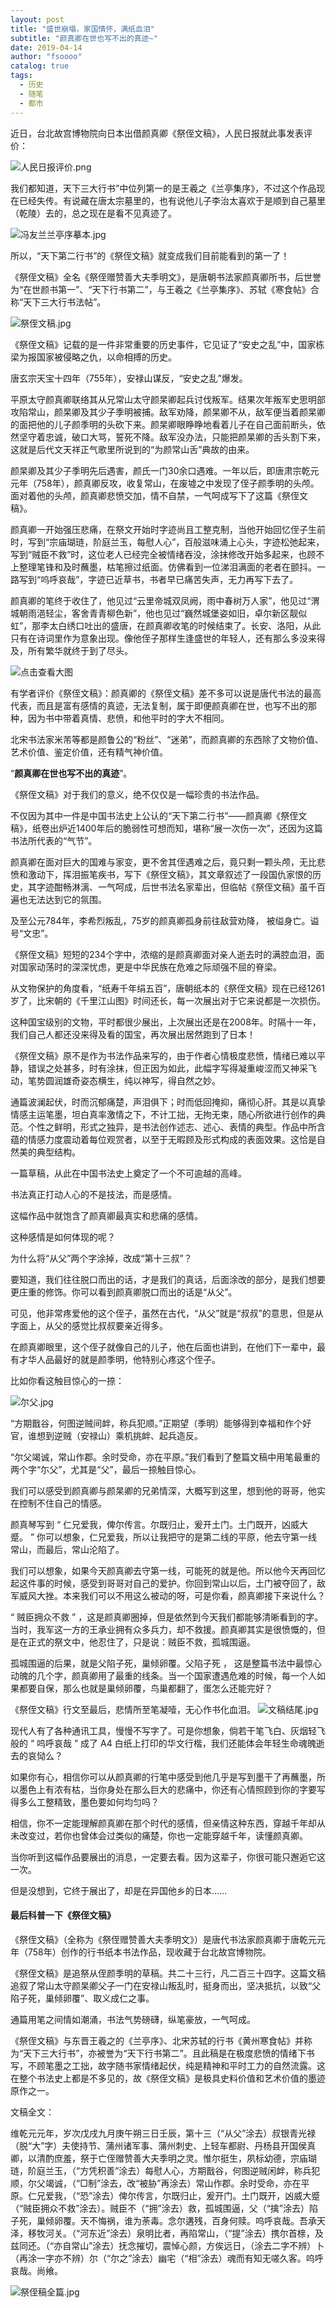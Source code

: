 ```yaml
---
layout: post
title: "盛世崩塌，家国情怀，满纸血泪"
subtitle: "颜真卿在世也写不出的真迹~"
date: 2019-04-14 
author: "fsoooo"
catalog: true
tags:
  - 历史
  - 随笔
  - 都市
---
```


近日，台北故宫博物院向日本出借颜真卿《祭侄文稿》，人民日报就此事发表评价：

![人民日报评价.png](https://upload-images.jianshu.io/upload_images/6943526-aa28d3864f96a599.png?imageMogr2/auto-orient/strip%7CimageView2/2/w/1240)

我们都知道，天下三大行书”中位列第一的是王羲之《兰亭集序》，不过这个作品现在已经失传。有说藏在唐太宗墓里的，也有说他儿子李治太喜欢于是顺到自己墓里（乾陵）去的，总之现在是看不见真迹了。

![冯友兰兰亭序摹本.jpg](https://upload-images.jianshu.io/upload_images/6943526-dcb9c85bc9221f93.jpg?imageMogr2/auto-orient/strip%7CimageView2/2/w/1240)


所以，“天下第二行书”的《祭侄文稿》就变成我们目前能看到的第一了！

《祭侄文稿》全名《祭侄赠赞善大夫季明文》，是唐朝书法家颜真卿所书，后世誉为“在世颜书第一”、“天下行书第二”，与王羲之《兰亭集序》、苏轼《寒食帖》合称“天下三大行书法帖”。

![祭侄文稿.jpg](https://upload-images.jianshu.io/upload_images/6943526-24565a24df8461b3.jpg?imageMogr2/auto-orient/strip%7CimageView2/2/w/1240)


《祭侄文稿》记载的是一件非常重要的历史事件，它见证了“安史之乱”中，国家栋梁为报国家被侵略之仇，以命相搏的历史。

唐玄宗天宝十四年（755年），安禄山谋反，“安史之乱”爆发。

平原太守颜真卿联络其从兄常山太守颜杲卿起兵讨伐叛军。结果次年叛军史思明部攻陷常山，颜杲卿及其少子季明被捕。敌军劝降，颜杲卿不从，敌军便当着颜杲卿的面把他的儿子颜季明的头砍下来。颜杲卿眼睁睁地看着儿子在自己面前断头，依然坚守着忠诚，破口大骂，誓死不降。敌军没办法，只能把颜杲卿的舌头割下来，这就是后代文天祥正气歌里所说到的“为颜常山舌”典故的由来。

颜杲卿及其少子季明先后遇害，颜氏一门30余口遇难。一年以后，即唐肃宗乾元元年（758年），颜真卿反攻，收复常山，在废墟之中发现了侄子颜季明的头颅。面对着他的头颅，颜真卿悲愤交加，情不自禁，一气呵成写下了这篇《祭侄文稿》。

颜真卿一开始强压悲痛，在祭文开始时字迹尚且工整克制，当他开始回忆侄子生前时，写到“宗庙瑚琏，阶庭兰玉，每慰人心”，百般滋味涌上心头，字迹松弛起来，写到“贼臣不救”时，这位老人已经完全被情绪吞没，涂抹修改开始多起来，也顾不上整理笔锋和及时蘸墨，枯笔擦过纸面。仿佛看到一位涕泪满面的老者在颤抖。一路写到“呜呼哀哉”，字迹已近草书，书者早已痛苦失声，无力再写下去了。

颜真卿的笔终于收住了，他见过“云里帝城双凤阙，雨中春树万人家”，他见过“渭城朝雨浥轻尘，客舍青青柳色新”，他也见过“巍然城堡姿如旧，卓尔新区靓似虹”，那李太白绣口吐出的盛唐，在颜真卿收笔的时候结束了。长安、洛阳，从此只有在诗词里作为意象出现。像他侄子那样生逢盛世的年轻人，还有那么多没来得及，所有繁华就终于到了尽头。

![点击查看大图](http://upload-images.jianshu.io/upload_images/6943526-aab6f9647cb224ed.jpg?imageMogr2/auto-orient/strip%7CimageView2/2/w/1240)



有学者评价《祭侄文稿》：颜真卿的《祭侄文稿》差不多可以说是唐代书法的最高代表，而且是富有感情的真迹，无法复制，属于即便颜真卿在世，也写不出的那种，因为书中带着真情、悲愤，和他平时的字大不相同。

北宋书法家米芾等都是颜鲁公的“粉丝”、“迷弟”，而颜真卿的东西除了文物价值、艺术价值、鉴定价值，还有精气神价值。



“**颜真卿在世也写不出的真迹**”。

《祭侄文稿》对于我们的意义，绝不仅仅是一幅珍贵的书法作品。

不仅因为其中一件是中国书法史上公认的“天下第二行书”——颜真卿《祭侄文稿》，纸卷出炉近1400年后的脆弱性可想而知，堪称“展一次伤一次”，还因为这篇书法所代表的“气节”。

颜真卿在面对巨大的国难与家变，更不舍其侄遇难之后，竟只剩一颗头颅，无比悲愤和激动下，挥泪振笔疾书，写下《祭侄文稿》，其文章叙述了一段国仇家恨的历史，其字迹酣畅淋漓、一气呵成，后世书法名家辈出，但临帖《祭侄文稿》虽千百遍也无法达到它的氛围。

及至公元784年，李希烈叛乱，75岁的颜真卿孤身前往敌营劝降， 被缢身亡。谥号“文忠”。



《祭侄文稿》短短的234个字中，浓缩的是颜真卿面对亲人逝去时的满腔血泪，面对国家动荡时的深深忧虑，更是中华民族在危难之际顽强不屈的脊梁。

从文物保护的角度看，“纸寿千年绢五百”，唐朝纸本的《祭侄文稿》现在已经1261岁了，比宋朝的《千里江山图》时间还长，每一次展出对于它来说都是一次损伤。

这种国宝级别的文物，平时都很少展出，上次展出还是在2008年。时隔十一年，我们自己人都还没来得及看的国宝，再次展出居然跑到了日本！



《祭侄文稿》原不是作为书法作品来写的，由于作者心情极度悲愤，情绪已难以平静，错误之处甚多，时有涂抹，但正因为如此，此幅字写得凝重峻涩而又神采飞动，笔势圆润雄奇姿态横生，纯以神写，得自然之妙。

通篇波澜起伏，时而沉郁痛楚，声泪俱下；时而低回掩抑，痛彻心肝。其是以真挚情感主运笔墨，坦白真率激情之下，不计工拙，无拘无束，随心所欲进行创作的典范。个性之鲜明，形式之独异，是书法创作述志、述心、表情的典型。作品中所含蕴的情感力度震动着每位观赏者，以至于无暇顾及形式构成的表面效果。这恰是自然美的典型结构。



一篇草稿，从此在中国书法史上奠定了一个不可逾越的高峰。

书法真正打动人心的不是技法，而是感情。

这幅作品中就饱含了颜真卿最真实和悲痛的感情。

这种感情是如何体现的呢？

为什么将“从父”两个字涂掉，改成“第十三叔”？

要知道，我们往往脱口而出的话，才是我们的真话，后面涂改的部分，是我们想要更庄重的修饰。你可以看到颜真卿脱口而出的话是“从父”。

可见，他非常疼爱他的这个侄子，虽然在古代，“从父”就是“叔叔”的意思，但是从字面上，从父的感觉比叔叔要亲近得多。

在颜真卿眼里，这个侄子就像自己的儿子，他在后面也讲到，在他们下一辈中，最有才华人品最好的就是颜季明，他特别心疼这个侄子。

比如你看这触目惊心的一捺：

![尔父.jpg](https://upload-images.jianshu.io/upload_images/6943526-e34a3a505eea602d.jpg?imageMogr2/auto-orient/strip%7CimageView2/2/w/1240)



“方期戬谷，何图逆贼间衅，称兵犯顺。”正期望（季明）能够得到幸福和作个好官，谁想到逆贼（安禄山）乘机挑衅、起兵造反。

“尔父竭诚，常山作郡。余时受命，亦在平原。”我们看到了整篇文稿中用笔最重的两个字“尓父”，尤其是“父”，最后一捺触目惊心。



我们可以感受到颜真卿与颜杲卿的兄弟情深，大概写到这里，想到他的哥哥，他实在控制不住自己的情感。

颜真琴写到 “ 仁兄爱我，俾尔传言。尔既归止，爰开土门。土门既开，凶威大蹙。 ” 你可以想象，仁兄爱我，所以让我把守的是第二线的平原，他去守第一线常山，而最后，常山沦陷了。

我们可以想象，如果今天颜真卿去守第一线，可能死的就是他。所以他今天再回忆起这件事的时候，感受到哥哥对自己的爱护。你回到常山以后，土门被夺回了，敌军威风大挫。本来我们可以不用这么被动的呀，可是你看，颜真卿接下来说什么？

“ 贼臣拥众不救 ” ，这是颜真卿圈掉，但是依然到今天我们都能够清晰看到的字。当时，我军这一方的王承业拥有众多兵力，却不救援。颜真卿其实是很愤慨的，但是在正式的祭文中，他忍住了，只是说：贼臣不救，孤城围逼。

孤城围逼的后果，就是父陷子死，巢倾卵覆。父陷子死 ， 这是整篇书法中最惊心动魄的几个字，颜真卿用了最重的线条。当一个国家遭遇危难的时候，每一个人如果都要自保，那么也就是巢倾卵覆，鸟巢都翻了，蛋怎么还能完好？

《祭侄文稿》行文至最后，悲情所至笔凝噎，无心作书化血泪。
![文稿结尾.jpg](https://upload-images.jianshu.io/upload_images/6943526-d3661772ee1ebf7c.jpg?imageMogr2/auto-orient/strip%7CimageView2/2/w/1240)

现代人有了各种通讯工具，慢慢不写字了。可是你想象，倘若干笔飞白、灰烟轻飞般的 “ 呜呼哀哉 ” 成了 A4 白纸上打印的华文行楷，我们还能体会年轻生命魂魄逝去的哀恸么？

如果你有心，相信你可以从颜真卿的行笔中感受到他几乎是写到墨干了再蘸墨，所以墨色上有浓有枯，当你身处在那么巨大的悲痛中，你还有心情照顾到你的字要写得多么工整精致，墨色要如何均匀吗？

相信，你不一定能理解颜真卿在那个时代的感情，但亲情这种东西，穿越千年却从未改变过，若你也曾体会过类似的痛楚，你也一定能穿越千年，读懂颜真卿。



当你听到这幅作品要展出的消息，一定要去看。因为这辈子，你很可能只邂逅它这一次。

但是没想到，它终于展出了，却是在异国他乡的日本……



#### 最后科普一下《祭侄文稿》

《祭侄文稿》（全称为《祭侄赠赞善大夫季明文》）是唐代书法家颜真卿于唐乾元元年（758年）创作的行书纸本书法作品，现收藏于台北故宫博物院。

《祭侄文稿》是追祭从侄颜季明的草稿。共二十三行，凡二百三十四字。这篇文稿追叙了常山太守颜杲卿父子一门在安禄山叛乱时，挺身而出，坚决抵抗，以致“父陷子死，巢倾卵覆”、取义成仁之事。

通篇用笔之间情如潮涌，书法气势磅礴，纵笔豪放，一气呵成。

《祭侄文稿》与东晋王羲之的《兰亭序》、北宋苏轼的行书《黄州寒食帖》并称为“天下三大行书”，亦被誉为“天下行书第二”。且此稿是在极度悲愤的情绪下书写，不顾笔墨之工拙，故字随书家情绪起伏，纯是精神和平时工力的自然流露。这在整个书法史上都是不多见的，故《祭侄文稿》是极具史料价值和艺术价值的墨迹原作之一。

文稿全文：

维乾元元年，岁次戊戌九月庚午朔三日壬辰，第十三（“从父”涂去）叔银青光禄（脱“大”字）夫使持节、蒲州诸军事、蒲州刺史、上轻车都尉、丹杨县开国侯真卿，以清酌庶羞，祭于亡侄赠赞善大夫季明之灵。惟尔挺生，夙标幼德，宗庙瑚琏，阶庭兰玉，（“方凭积善”涂去）每慰人心，方期戬谷，何图逆贼闲衅，称兵犯顺，尔父竭诚，（“□制”涂去，改“被胁”再涂去）常山作郡。余时受命，亦在平原。仁兄爱我，（“恐”涂去）俾尔传言，尔既归止，爰开门。土门既开，凶威大蹙（“贼臣拥众不救”涂去）。贼臣不（“拥”涂去）救，孤城围逼，父（“擒”涂去）陷子死，巢倾卵覆。天不悔祸，谁为荼毒。念尔遘残，百身何赎。呜呼哀哉。吾承天泽，移牧河关。（“河东近”涂去）泉明比者，再陷常山，（“提”涂去）携尔首榇，及兹同还。（“亦自常山”涂去）抚念摧切，震悼心颜，方俟远日，（涂去二字不辨）卜（再涂一字亦不辨）尔（“尔之”涂去）幽宅（“相”涂去）魂而有知无嗟久客。呜呼哀哉。尚飨。 

![祭侄稿全篇.jpg](https://upload-images.jianshu.io/upload_images/6943526-506fe01d6ea6a3dc.jpg?imageMogr2/auto-orient/strip%7CimageView2/2/w/1240)




